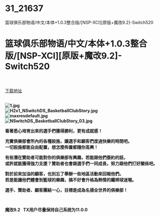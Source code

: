 # 31_21637
篮球俱乐部物语/中文/本体+1.0.3整合版/[NSP-XCI][原版+魔改9.2]-Switch520
# 篮球俱乐部物语/中文/本体+1.0.3整合版/[NSP-XCI][原版+魔改9.2]-Switch520
 <br/></br>
[下载地址](https://www.switch520.cc/article/21637 "下载地址")
<br/></br>

<p><strong><img title="1.jpg" src="https://www.switch520.cc/muke_img/2021_08_25_4e2b52424a099.jpg" alt="1.jpg"></strong><br>
<strong><img title="H2x1_NSwitchDS_BasketballClubStory.jpg" src="https://www.switch520.cc/muke_img/2021_08_25_4c7c6671abf75.jpg" alt="H2x1_NSwitchDS_BasketballClubStory.jpg"></strong><br>
<strong><img title="maxresdefault.jpg" src="https://www.switch520.cc/muke_img/2021_08_25_eb0a62bb2bc68.jpg" alt="maxresdefault.jpg"></strong><br>
<strong><img title="NSwitchDS_BasketballClubStory_03.jpg" src="https://www.switch520.cc/muke_img/2021_08_25_cc562656476c1.jpg" alt="NSwitchDS_BasketballClubStory_03.jpg">&nbsp;</strong></p>
<p><strong>看著悉心培育出來的選手們獲得勝利，更有成就感！</strong></p>
<p><strong>充實俱樂部會所內的各種設施，讓選手和顧客們度過快樂的時間吧。</strong><br>
<strong>一切設施都能自由配置，想怎麼佈置都隨你高興！</strong></p>
<p><strong>有些潛在贊助者可能對你的俱樂部有興趣，若能跟他們簽約的話，</strong><br>
<strong>或許就能獲得強力支援？贊助者也會跟選手們一同成長，努力跟他們打好關係吧。</strong></p>
<p><strong>對於前來加油的顧客，也別忘了舉辦一些地區活動來回報他們。</strong><br>
<strong>若是能讓他們體會到籃球的樂趣，搞不好會升格為熱情的鐵桿球迷喔。</strong></p>
<p><strong>選手、贊助者、顧客團結一心，目標是成為名揚全世界的俱樂部！</strong></p>
<p>&nbsp;</p>
<p><strong>魔改9.2 &nbsp;&nbsp;TX用户尽量保持自己系统为11.0.0</strong></p>
